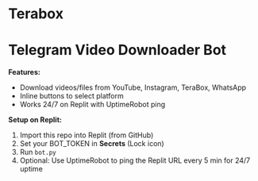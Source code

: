 # Terabox
# Telegram Video Downloader Bot

**Features:**
- Download videos/files from YouTube, Instagram, TeraBox, WhatsApp
- Inline buttons to select platform
- Works 24/7 on Replit with UptimeRobot ping

**Setup on Replit:**
1. Import this repo into Replit (from GitHub)
2. Set your BOT_TOKEN in **Secrets** (Lock icon)
3. Run `bot.py`
4. Optional: Use UptimeRobot to ping the Replit URL every 5 min for 24/7 uptime
